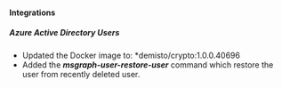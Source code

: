 #### Integrations
##### Azure Active Directory Users
- Updated the Docker image to: *demisto/crypto:1.0.0.40696
- Added the ***msgraph-user-restore-user*** command which restore the user from recently deleted user.